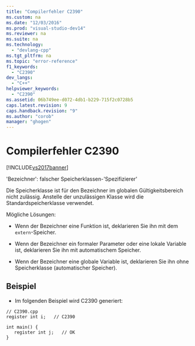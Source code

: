 ```yaml
---
title: "Compilerfehler C2390"
ms.custom: na
ms.date: "12/03/2016"
ms.prod: "visual-studio-dev14"
ms.reviewer: na
ms.suite: na
ms.technology: 
  - "devlang-cpp"
ms.tgt_pltfrm: na
ms.topic: "error-reference"
f1_keywords: 
  - "C2390"
dev_langs: 
  - "C++"
helpviewer_keywords: 
  - "C2390"
ms.assetid: 06b749ee-d072-4db1-b229-715f2c0728b5
caps.latest.revision: 9
caps.handback.revision: "9"
ms.author: "corob"
manager: "ghogen"
---
```

# Compilerfehler C2390
[!INCLUDE[vs2017banner](../../assembler/inline/includes/vs2017banner.md)]

'Bezeichner': falscher Speicherklassen\-'Spezifizierer'  
  
 Die Speicherklasse ist für den Bezeichner im globalen Gültigkeitsbereich nicht zulässig.  Anstelle der unzulässigen Klasse wird die Standardspeicherklasse verwendet.  
  
 Mögliche Lösungen:  
  
-   Wenn der Bezeichner eine Funktion ist, deklarieren Sie ihn mit dem `extern`\-Speicher.  
  
-   Wenn der Bezeichner ein formaler Parameter oder eine lokale Variable ist, deklarieren Sie ihn mit automatischem Speicher.  
  
-   Wenn der Bezeichner eine globale Variable ist, deklarieren Sie ihn ohne Speicherklasse \(automatischer Speicher\).  
  
## Beispiel  
  
-   Im folgenden Beispiel wird C2390 generiert:  
  
```  
// C2390.cpp  
register int i;   // C2390  
  
int main() {  
   register int j;   // OK  
}  
```